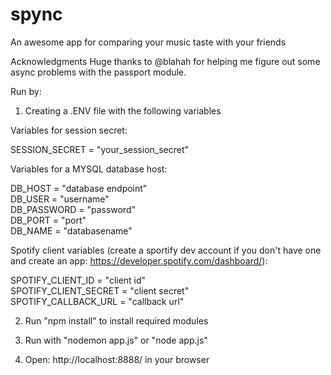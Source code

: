 # spync
An awesome app for comparing your music taste with your friends

Acknowledgments
Huge thanks to @blahah for helping me figure out some async problems with the passport module.

Run by:

1) Creating a .ENV file with the following variables 

Variables for session secret:

SESSION_SECRET = "your_session_secret" <br>


Variables for a MYSQL database host:

DB_HOST = "database endpoint"<br>
DB_USER = "username"<br>
DB_PASSWORD = "password"<br>
DB_PORT = "port"<br>
DB_NAME = "databasename"<br>

Spotify client variables (create a sportify dev account if you don't have one and create an app: https://developer.spotify.com/dashboard/):

SPOTIFY_CLIENT_ID = "client id"<br>
SPOTIFY_CLIENT_SECRET = "client secret"<br>
SPOTIFY_CALLBACK_URL = "callback url"<br>

2) Run "npm install" to install required modules

3) Run with "nodemon app.js" or "node app.js"

4) Open: http://localhost:8888/ in your browser
